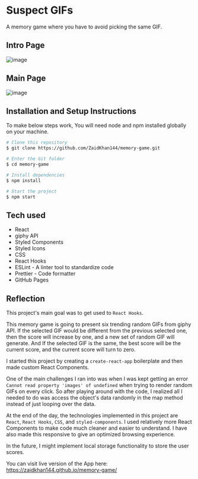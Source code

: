 # Suspect GIFs

A memory game where you have to avoid picking the same GIF.

## Intro Page

![image](https://i.postimg.cc/kGKghB2p/Suspect-GIFs.png)

## Main Page

![image](https://i.postimg.cc/g2Y2Ncmg/Suspect-GIFs-1.png)

## Installation and Setup Instructions

To make below steps work, You will need node and npm installed globally on your machine.

```bash
# Clone this repository
$ git clone https://github.com/ZaidKhan144/memory-game.git

# Enter the Git folder
$ cd memory-game

# Install dependencies
$ npm install

# Start the project
$ npm start
```

## Tech used
- React
- giphy API
- Styled Components
- Styled Icons
- CSS
- React Hooks
- ESLint - A linter tool to standardize code
- Prettier - Code formatter
- GitHub Pages

## Reflection

This project's main goal was to get used to `React Hooks`. 

This memory game is going to present six trending random GIFs from giphy API. If the selected GIF would be different from the previous selected one, then the score will increase by one, and a new set of random GIF will generate. And If the selected GIF is the same, the best score will be the current score, and the current score will turn to zero. 

I started this project by creating a `create-react-app` boilerplate and then made custom React Components. 

One of the main challenges I ran into was when I was kept getting an error `Cannot read property 'images' of undefined` when trying to render random GIFs on every click. So after playing around with the code, I realized all I needed to do was access the object's data randomly in the map method instead of just looping over the data. 

At the end of the day, the technologies implemented in this project are `React`, `React Hooks`, `CSS`, and `styled-components`. I used relatively more React Components to make code much cleaner and easier to understand. I have also made this responsive to give an optimized browsing experience.

In the future, I might implement local storage functionality to store the user scores. 

You can visit live version of the App here: https://zaidkhan144.github.io/memory-game/
